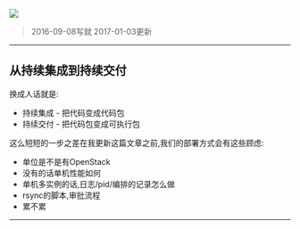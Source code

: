 ![](https://o4dyfn0ef.qnssl.com/image/2016-09-07-Screen%20Shot%202016-09-07%20at%2015.49.25.png?imageView2/2/h/400) 

> 2016-09-08写就 2017-01-03更新 

- - - - -- 

## 从持续集成到持续交付 

换成人话就是: 

- 持续集成 - 把代码变成代码包
- 持续交付 - 把代码包变成可执行包

这么短短的一步之差在我更新这篇文章之前,我们的部署方式会有这些顾虑: 

- 单位是不是有OpenStack
- 没有的话单机性能如何
- 单机多实例的话,日志/pid/编排的记录怎么做
- rsync的脚本,审批流程
- 累不累

- - - - -- 

## 






